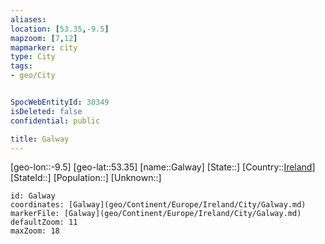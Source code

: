 ```yaml
---
aliases: 
location: [53.35,-9.5]
mapzoom: [7,12] 
mapmarker: city 
type: City
tags:
- geo/City


SpocWebEntityId: 30349
isDeleted: false
confidential: public

title: Galway
---
```

[geo-lon::-9.5]
[geo-lat::53.35]
[name::Galway]
[State::]
[Country::[Ireland](geo/Continent/Europe/Ireland.md)]
[StateId::]
[Population::]
[Unknown::]


```leaflet
id: Galway
coordinates: [Galway](geo/Continent/Europe/Ireland/City/Galway.md)
markerFile: [Galway](geo/Continent/Europe/Ireland/City/Galway.md)
defaultZoom: 11 
maxZoom: 18
```


